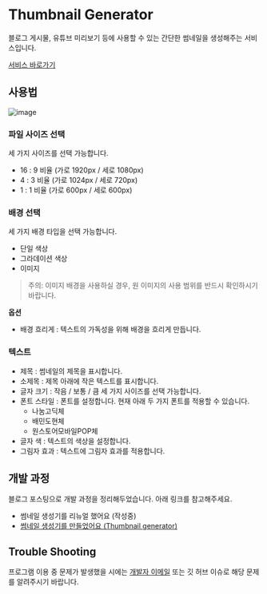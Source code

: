 # Thumbnail Generator

블로그 게시물, 유튜브 미리보기 등에 사용할 수 있는 간단한 썸네일을 생성해주는 서비스입니다.

[서비스 바로가기](https://free-thumbnail-generator.vercel.app/)

## 사용법

![image](https://user-images.githubusercontent.com/28296575/205991964-66e175d9-e6fa-4d29-80bb-1d776bebe178.png)

### 파일 사이즈 선택

세 가지 사이즈를 선택 가능합니다.

- 16 : 9 비율 (가로 1920px / 세로 1080px)
- 4 : 3 비율 (가로 1024px / 세로 720px)
- 1 : 1 비율 (가로 600px / 세로 600px)

### 배경 선택

세 가지 배경 타입을 선택 가능합니다.

- 단일 색상
- 그라데이션 색상
- 이미지

> 주의: 이미지 배경을 사용하실 경우, 원 이미지의 사용 범위를 반드시 확인하시기 바랍니다.

**옵션**

- 배경 흐리게 : 텍스트의 가독성을 위해 배경을 흐리게 만듭니다.

### 텍스트

- 제목 : 썸네일의 제목을 표시합니다.
- 소제목 : 제목 아래에 작은 텍스트를 표시합니다.
- 글자 크기 : 작음 / 보통 / 큼 세 가지 사이즈를 선택 가능합니다.
- 폰트 스타일 : 폰트를 설정합니다. 현재 아래 두 가지 폰트를 적용할 수 있습니다.
  - 나눔고딕체
  - 배민도현체
  - 원스토어모바일POP체
- 글자 색 : 텍스트의 색상을 설정합니다.
- 그림자 효과 : 텍스트에 그림자 효과를 적용합니다.

## 개발 과정

블로그 포스팅으로 개발 과정을 정리해두었습니다. 아래 링크를 참고해주세요.

- 썸네일 생성기를 리뉴얼 했어요 (작성중)
- [썸네일 생성기를 만들었어요 (Thumbnail generator)](https://usage.tistory.com/104)

## Trouble Shooting

프로그램 이용 중 문제가 발생했을 시에는 [개발자 이메일](mailto:kyr9389@naver.com) 또는 깃 허브 이슈로 해당 문제를 알려주시기 바랍니다.
